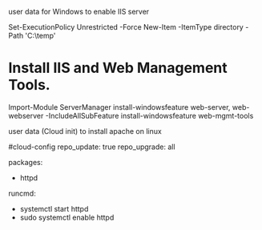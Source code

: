 user data for Windows to enable IIS server

<powershell>
Set-ExecutionPolicy Unrestricted -Force
New-Item -ItemType directory -Path 'C:\temp'
 
# Install IIS and Web Management Tools.
Import-Module ServerManager
install-windowsfeature web-server, web-webserver -IncludeAllSubFeature
install-windowsfeature web-mgmt-tools
</powershell>

user data (Cloud init) to install apache on linux

#cloud-config
repo_update: true
repo_upgrade: all

packages:
 - httpd

runcmd:
 - systemctl start httpd
 - sudo systemctl enable httpd
